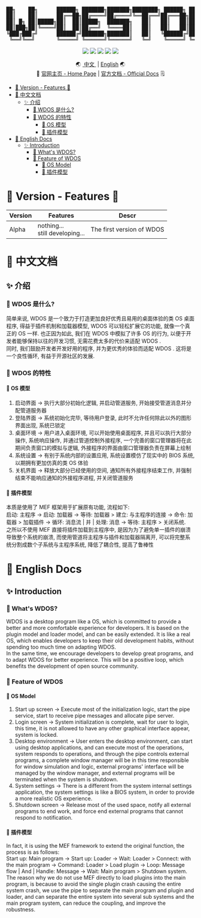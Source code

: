 <pre align="center">
██╗    ██╗      ██████╗ ███████╗███████╗████████╗ ██████╗ ██████╗      ██████╗ ███████╗
██║    ██║      ██╔══██╗██╔════╝██╔════╝╚══██╔══╝██╔═══██╗██╔══██╗    ██╔═══██╗██╔════╝
██║ █╗ ██║█████╗██║  ██║█████╗  ███████╗   ██║   ██║   ██║██████╔╝    ██║   ██║███████╗
██║███╗██║╚════╝██║  ██║██╔══╝  ╚════██║   ██║   ██║   ██║██╔═══╝     ██║   ██║╚════██║
╚███╔███╔╝      ██████╔╝███████╗███████║   ██║   ╚██████╔╝██║         ╚██████╔╝███████║
 ╚══╝╚══╝       ╚═════╝ ╚══════╝╚══════╝   ╚═╝    ╚═════╝ ╚═╝          ╚═════╝ ╚══════╝
</pre>
<p align="center">
  <a href="./LICENSE" target="_blank"><img src="https://img.shields.io/github/license/Catrol-org/Working-Desktop-OS?style=for-the-badge"></img></a>
  <a href="https://dotnet.microsoft.com/" target="_blank"><img src="https://img.shields.io/badge/.NET-5C2D91?style=for-the-badge&logo=.net&logoColor=white"></img></a>
  <a href="#" target="_blank"><img src="https://img.shields.io/badge/Windows-0078D6?style=for-the-badge&logo=windows&logoColor=white"></img></a>
  <a href="#" target="_blank"><img src="https://img.shields.io/badge/Linux-FCC624?style=for-the-badge&logo=linux&logoColor=black"></img></a>
  <a href="#" target="_blank"><img src="https://img.shields.io/badge/mac%20os-000000?style=for-the-badge&logo=macos&logoColor=F0F0F0"></img></a>
</p>
<p align="center">
🌏 <a href="#-中文文档">&nbsp;中文&nbsp;</a> | <a href="#-english-docs">English</a> 🌏<br>
🔗 <a href="https://www.wdos.online">官网主页 - Home Page</a> | <a href="https://docs.wdos.online">官方文档 - Official Docs</a> 🗒
</p>

<!-- TOC -->

- [🥪 Version - Features 🔰](#markdown-header-🥪-version-features-🔰)
- [📄 中文文档](#markdown-header-📄-中文文档)
    - [✨ 介绍](#markdown-header-✨-介绍)
        - [🚩 WDOS 是什么?](#markdown-header-🚩-wdos-是什么)
        - [🔰 WDOS 的特性](#markdown-header-🔰-wdos-的特性)
            - [🔮 OS 模型](#markdown-header-🔮-os-模型)
            - [📱 插件模型](#markdown-header-📱-插件模型)
- [📄 English Docs](#markdown-header-📄-english-docs)
    - [✨ Introduction](#markdown-header-✨-introduction)
        - [🚩 What's WDOS?](#markdown-header-🚩-whats-wdos)
        - [🔰 Feature of WDOS](#markdown-header-🔰-feature-of-wdos)
            - [🔮 OS Model](#markdown-header-🔮-os-model)
            - [📱 插件模型](#markdown-header-📱-插件模型_1)

<!-- /TOC -->

<a id="markdown-markdown-header-🥪-version-features-🔰" name="markdown-header-🥪-version-features-🔰"></a>
# 🥪 Version - Features 🔰

| Version | Features                          | Descr                     |
|---------|-----------------------------------|---------------------------|
| Alpha   | nothing...<br>still developing... | The first version of WDOS |

<a id="markdown-markdown-header-📄-中文文档" name="markdown-header-📄-中文文档"></a>
# 📄 中文文档
<a id="markdown-markdown-header-✨-介绍" name="markdown-header-✨-介绍"></a>
## ✨ 介绍
<a id="markdown-markdown-header-🚩-wdos-是什么" name="markdown-header-🚩-wdos-是什么"></a>
### 🚩 WDOS 是什么?
简单来说, WDOS 是一个致力于打造更加良好优秀且易用的桌面体验的类 OS 桌面程序, 得益于插件机制和加载器模型, WDOS 可以轻松扩展它的功能, 就像一个真正的 OS 一样. 也正因为如此, 我们在 WDOS 中模拟了许多 OS 的行为, 以便于开发者能够保持以往的开发习惯, 无需花费太多的代价来适配 WDOS .  
同时, 我们鼓励开发者开发好用的程序, 并为更优秀的体验而适配 WDOS . 这将是一个良性循环, 有益于开源社区的发展.

<a id="markdown-markdown-header-🔰-wdos-的特性" name="markdown-header-🔰-wdos-的特性"></a>
### 🔰 WDOS 的特性
<a id="markdown-markdown-header-🔮-os-模型" name="markdown-header-🔮-os-模型"></a>
#### 🔮 OS 模型
1. 启动界面   ->    执行大部分初始化逻辑, 并启动管道服务, 开始接受管道消息并分配管道服务器
2. 登陆界面   ->    系统初始化完毕, 等待用户登录, 此时不允许任何除此以外的图形界面出现, 系统已锁定
3. 桌面环境   ->    用户进入桌面环境, 可以开始使用桌面程序, 并且可以执行大部分操作, 系统响应操作, 并通过管道控制外接程序, 一个完善的窗口管理器将在此期间负责窗口的模拟与逻辑, 外接程序的界面由窗口管理器负责在屏幕上绘制
4. 系统设置   ->    有别于系统内部的设置应用, 系统设置模仿了现实中的 BIOS 系统, 以期拥有更加仿真的类 OS 体验
5. 关机界面   ->    释放大部分已经使用的空间, 通知所有外接程序结束工作, 并强制结束不能响应通知的外接程序进程, 并关闭管道服务

<a id="markdown-markdown-header-📱-插件模型" name="markdown-header-📱-插件模型"></a>
#### 📱 插件模型
本质是使用了 MEF 框架用于扩展原有功能, 流程如下:  
启动: 主程序 -> 启动: 加载器 -> 等待: 加载器 > 建立: 与主程序的连接 -> 命令: 加载器 > 加载插件 -> 循环: 消息流 | 并 | 处理: 消息 -> 等待: 主程序 > 关闭系统.  
之所以不使用 MEF 直接将插件加载到主程序中, 是因为为了避免单一插件的崩溃导致整个系统的崩溃, 而使用管道将主程序与插件和加载器隔离开, 可以将完整系统分割成数个子系统与主程序系统, 降低了耦合性, 提高了鲁棒性  

<a id="markdown-markdown-header-📄-english-docs" name="markdown-header-📄-english-docs"></a>
# 📄 English Docs
<a id="markdown-markdown-header-✨-introduction" name="markdown-header-✨-introduction"></a>
## ✨ Introduction
<a id="markdown-markdown-header-🚩-whats-wdos" name="markdown-header-🚩-whats-wdos"></a>
### 🚩 What's WDOS?
WDOS is a desktop program like a OS, which is committed to provide a better and more comfortable experience for developers. It is based on the plugin model and loader model, and can be easily extended. It is like a real OS, which enables developers to keep their old development habits, without spending too much time on adapting WDOS.  
In the same time, we encourage developers to develop great programs, and to adapt WDOS for better experience. This will be a positive loop, which benefits the development of open source community.

<a id="markdown-markdown-header-🔰-feature-of-wdos" name="markdown-header-🔰-feature-of-wdos"></a>
### 🔰 Feature of WDOS
<a id="markdown-markdown-header-🔮-os-model" name="markdown-header-🔮-os-model"></a>
#### 🔮 OS Model
1. Start up screen        ->    Execute most of the initialization logic, start the pipe service, start to receive pipe messages and allocate pipe server.
2. Login screen           ->    System initialization is complete, wait for user to login, this time, it is not allowed to have any other graphical interface appear, system is locked.
3. Desktop environment    ->    User enters the desktop environment, can start using desktop applications, and can execute most of the operations, system responds to operations, and through the pipe controls external programs, a complete window manager will be in this time responsible for window simulation and logic, external programs' interface will be managed by the window manager, and external programs will be terminated when the system is shutdown.
4. System settings        ->    There is a different from the system internal settings application, the system settings is like a BIOS system, in order to provide a more realistic OS experience.
5. Shutdown screen        ->    Release most of the used space, notify all external programs to end work, and force end external programs that cannot respond to notification.

<a id="markdown-markdown-header-📱-插件模型_1" name="markdown-header-📱-插件模型_1"></a>
#### 📱 插件模型
In fact, it is using the MEF framework to extend the original function, the process is as follows:  
Start up: Main program -> Start up: Loader -> Wait: Loader > Connect: with the main program -> Command: Loader > Load plugin -> Loop: Message flow | And | Handle: Message -> Wait: Main program > Shutdown system.  
The reason why we do not use MEF directly to load plugins into the main program, is because to avoid the single plugin crash causing the entire system crash, we use the pipe to separate the main program and plugin and loader, and can separate the entire system into several sub systems and the main program system, can reduce the coupling, and improve the robustness.

